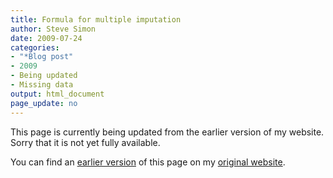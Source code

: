 ```yaml
---
title: Formula for multiple imputation 
author: Steve Simon
date: 2009-07-24
categories:
- "*Blog post"
- 2009
- Being updated
- Missing data
output: html_document
page_update: no
---
```


This page is currently being updated from the earlier version of my website. Sorry that it is not yet fully available.

<!---More--->

You can find an [earlier version][sim1] of this page on my [original website][sim2].

[sim1]: http://www.pmean.com/09/ImputationFormula.html
[sim2]: http://www.pmean.com/original_site.html
